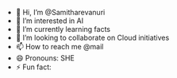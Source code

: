 - 👋 Hi, I’m @Samitharevanuri
- 👀 I’m interested in AI
- 🌱 I’m currently learning facts
- 💞️ I’m looking to collaborate on Cloud initiatives
- 📫 How to reach me @mail
- 😄 Pronouns: SHE
- ⚡ Fun fact: 

<!---
Samitharevanuri/Samitharevanuri is a ✨ special ✨ repository because its `README.md` (this file) appears on your GitHub profile.
You can click the Preview link to take a look at your changes.
--->
